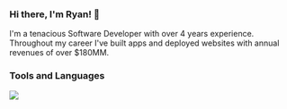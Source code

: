 <!--
**BigRoofus/BigRoofus** is a ✨ _special_ ✨ repository because its `README.md` (this file) appears on your GitHub profile.

Here are some ideas to get you started:

- 🔭 I’m currently working on ...
- 🌱 I’m currently learning ...
- 👯 I’m looking to collaborate on ...
- 🤔 I’m looking for help with ...
- 💬 Ask me about ...
- 📫 How to reach me: ...
- 😄 Pronouns: ...
- ⚡ Fun fact: ...
-->

### Hi there, I'm Ryan! 👋

I'm a tenacious Software Developer with over 4 years experience. Throughout my career I've built apps and deployed websites with annual revenues of over $180MM.

### Tools and Languages

<!-- get icons from https://github.com/tandpfun/skill-icons -->
<img src="https://skillicons.dev/icons?i=js,nodejs,svelte,vue,react,html,css,sass,ts,mysql,postman,py,vite,docker,kubernetes,git,aws,azure&perline=4" />
